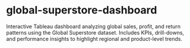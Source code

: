 # global-superstore-dashboard
Interactive Tableau dashboard analyzing global sales, profit, and return patterns using the Global Superstore dataset. Includes KPIs, drill-downs, and performance insights to highlight regional and product-level trends.
